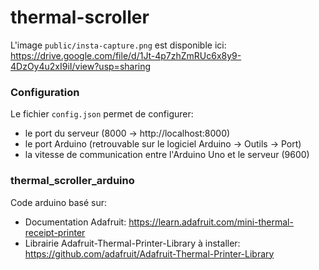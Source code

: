 # thermal-scroller

L'image `public/insta-capture.png` est disponible ici: https://drive.google.com/file/d/1Jt-4p7zhZmRUc6x8y9-4DzOy4u2xI9iI/view?usp=sharing

### Configuration
Le fichier `config.json` permet de configurer: 
- le port du serveur (8000 -> http://localhost:8000)
- le port Arduino (retrouvable sur le logiciel Arduino -> Outils -> Port)
- la vitesse de communication entre l'Arduino Uno et le serveur (9600)

### thermal_scroller_arduino
Code arduino basé sur:
- Documentation Adafruit: https://learn.adafruit.com/mini-thermal-receipt-printer
- Librairie Adafruit-Thermal-Printer-Library à installer: https://github.com/adafruit/Adafruit-Thermal-Printer-Library
